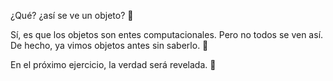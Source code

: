 ¿Qué? ¿así se ve un objeto? :eyes:

Sí, es que los objetos son entes computacionales. Pero no todos se ven así. De hecho, ya vimos objetos antes sin saberlo. :grimacing:

En el próximo ejercicio, la verdad será revelada. :crystal_ball:

